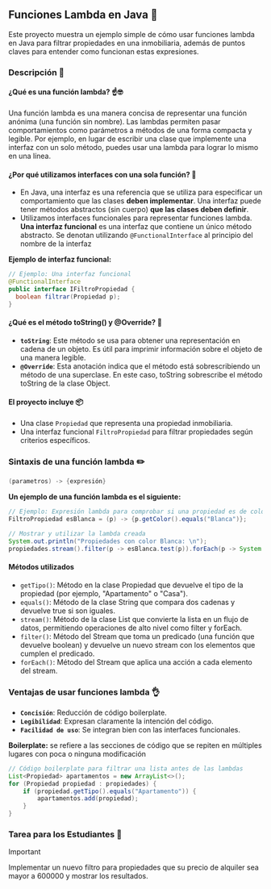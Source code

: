 ## Funciones Lambda en Java 📖

Este proyecto muestra un ejemplo simple de cómo usar funciones lambda en Java para filtrar propiedades en una inmobiliaria, además de puntos claves para entender como funcionan estas expresiones.

### Descripción 📃

#### **¿Qué es una función lambda?** ☝️🤓

Una función lambda es una manera concisa de representar una función anónima (una función sin nombre). Las lambdas permiten pasar comportamientos como parámetros a métodos de una forma compacta y legible. Por ejemplo, en lugar de escribir una clase que implemente una interfaz con un solo método, puedes usar una lambda para lograr lo mismo en una línea.

#### **¿Por qué utilizamos interfaces con una sola función?** 📗

- En Java, una interfaz es una referencia que se utiliza para especificar un comportamiento que las clases **deben implementar**. Una interfaz puede tener métodos abstractos (sin cuerpo) **que las clases deben definir**.
- Utilizamos interfaces funcionales para representar funciones lambda. **Una interfaz funcional** es una interfaz que contiene un único método abstracto. Se denotan utilizando `@FunctionalInterface` al principio del nombre de la interfaz

**Ejemplo de interfaz funcional:**

```java
// Ejemplo: Una interfaz funcional
@FunctionalInterface
public interface IFiltroPropiedad {
  boolean filtrar(Propiedad p);
}
```

#### **¿Qué es el método toString() y @Override?** 📗

- **`toString`**: Este método se usa para obtener una representación en cadena de un objeto. Es útil para imprimir información sobre el objeto de una manera legible.
- **`@Override`**: Esta anotación indica que el método está sobrescribiendo un método de una superclase. En este caso, toString sobrescribe el método toString de la clase Object.

#### **El proyecto incluye** 📦

- Una clase `Propiedad` que representa una propiedad inmobiliaria.
- Una interfaz funcional `FiltroPropiedad` para filtrar propiedades según criterios específicos.

### Sintaxis de una función lambda ✏️

```java
(parametros) -> {expresión}
```

**Un ejemplo de una función lambda es el siguiente:**

```java
// Ejemplo: Expresión lambda para comprobar si una propiedad es de color Blanca
FiltroPropiedad esBlanca = (p) -> {p.getColor().equals("Blanca")};

// Mostrar y utilizar la lambda creada
System.out.println("Propiedades con color Blanca: \n");
propiedades.stream().filter(p -> esBlanca.test(p)).forEach(p -> System.out.println(p));
```

#### **Métodos utilizados**

- `getTipo()`: Método en la clase Propiedad que devuelve el tipo de la propiedad (por ejemplo, "Apartamento" o "Casa").
- `equals()`: Método de la clase String que compara dos cadenas y devuelve true si son iguales.
- `stream()`: Método de la clase List que convierte la lista en un flujo de datos, permitiendo operaciones de alto nivel como filter y forEach.
- `filter()`: Método del Stream que toma un predicado (una función que devuelve boolean) y devuelve un nuevo stream con los elementos que cumplen el predicado.
- `forEach()`: Método del Stream que aplica una acción a cada elemento del stream.

### Ventajas de usar funciones lambda 👌

- **`Concisión`**: Reducción de código boilerplate.
- **`Legibilidad`**: Expresan claramente la intención del código.
- **`Facilidad de uso`**: Se integran bien con las interfaces funcionales.

**Boilerplate:** se refiere a las secciones de código que se repiten en múltiples lugares con poca o ninguna modificación

```java
// Código boilerplate para filtrar una lista antes de las lambdas
List<Propiedad> apartamentos = new ArrayList<>();
for (Propiedad propiedad : propiedades) {
    if (propiedad.getTipo().equals("Apartamento")) {
        apartamentos.add(propiedad);
    }
}
```

### Tarea para los Estudiantes 📝

> [!IMPORTANT]
> Implementar un nuevo filtro para propiedades que su precio de alquiler sea mayor a 600000 y mostrar los resultados.
